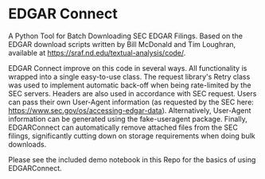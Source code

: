 # EDGAR Connect
A Python Tool for Batch Downloading SEC EDGAR Filings. Based on the EDGAR download scripts written by Bill McDonald and Tim Loughran, available at https://sraf.nd.edu/textual-analysis/code/.

EDGAR Connect improve on this code in several ways. All functionality is wrapped into a single easy-to-use class. The request library's Retry class was used to implement automatic back-off when being rate-limited by the SEC servers. Headers are also used in accordance with SEC request. Users can pass their own User-Agent information (as requested by the SEC here: https://www.sec.gov/os/accessing-edgar-data). Alternatively, User-Agent information can be generated using the fake-useragent package. Finally, EDGARConnect can automatically remove attached files from the SEC filings, significantly cutting down on storage requirements when doing bulk downloads.

Please see the included demo notebook in this Repo for the basics of using EDGARConnect.
